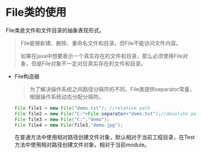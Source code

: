 # File类的使用

File类是文件和文件目录的抽象表现形式。

> File能够新建、删除、重命名文件和目录，但File不能访问文件内容。
>
> 如果在java中想要表示一个真实存在的文件和目录，那么必须使用File对象，但是File对象不一定对应真实存在的文件和目录。

* File构造器

  > 为了解决操作系统之间路径分隔符的不同，File类提供separator常量，根据操作系统动态分配分隔符。

  ```java
  File file1 = new File("demo.txt"); //relative path
  File file2 = new File("C:"+File.separator+"demo.txt");//absolute path
  File file3 = new File("C:","demo");
  File file4 = new File(file3,"demo.jpg");
  ```

  在普通方法中使用相对路径创建文件对象，默认相对于当前工程目录，在Test方法中使用相对路径创建文件对象，相对于当前module。

